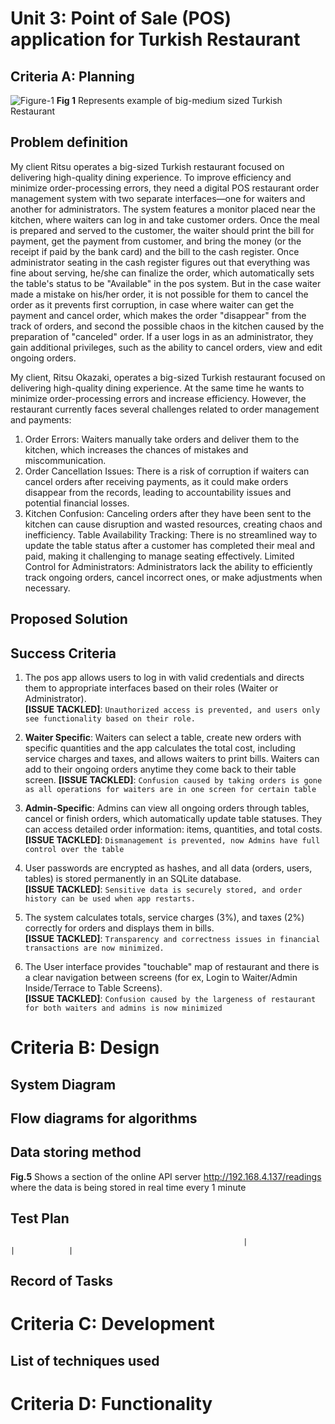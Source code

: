 # Unit 3: Point of Sale (POS) application for Turkish Restaurant

## Criteria A: Planning

![Figure-1](https://github.com/user-attachments/assets/5dd5a3b2-ae3c-43ac-9833-f5a5fc9c4cb8)
**Fig 1** Represents example of big-medium sized Turkish Restaurant

## Problem definition
My client Ritsu operates a big-sized Turkish restaurant focused on delivering high-quality dining experience. To improve efficiency and minimize order-processing errors, they need a digital POS restaurant order management system with two separate interfaces—one for waiters and another for administrators. The system features a monitor placed near the kitchen, where waiters can log in and take customer orders. Once the meal is prepared and served to the customer, the waiter should print the bill for payment, get the payment from customer, and bring the money (or the receipt if paid by the bank card) and the bill to the cash register. Once administrator seating in the cash register figures out that everything was fine about serving, he/she can finalize the order, which automatically sets the table's status to be "Available" in the pos system. But in the case waiter made a mistake on his/her order, it is not possible for them to cancel the order as it prevents first corruption, in case where waiter can get the payment and cancel order, which makes the order "disappear" from the track of orders, and second the possible chaos in the kitchen caused by the preparation of "canceled" order. If a user logs in as an administrator, they gain additional privileges, such as the ability to cancel orders, view and edit ongoing orders. 


My client, Ritsu Okazaki, operates a big-sized Turkish restaurant focused on delivering high-quality dining experience. At the same time he wants to minimize order-processing errors and increase efficiency. However, the restaurant currently faces several challenges related to order management and payments:

1. Order Errors: Waiters manually take orders and deliver them to the kitchen, which increases the chances of mistakes and miscommunication.
2. Order Cancellation Issues: There is a risk of corruption if waiters can cancel orders after receiving payments, as it could make orders disappear from the records, leading to accountability issues and potential financial losses.
3. Kitchen Confusion: Canceling orders after they have been sent to the kitchen can cause disruption and wasted resources, creating chaos and inefficiency.
Table Availability Tracking: There is no streamlined way to update the table status after a customer has completed their meal and paid, making it challenging to manage seating effectively.
Limited Control for Administrators: Administrators lack the ability to efficiently track ongoing orders, cancel incorrect ones, or make adjustments when necessary.

## Proposed Solution


## Success Criteria

[^1]: Industries, Adafruit. “DHT11 Basic Temperature-Humidity Sensor + Extras.” Adafruit Industries Blog RSS, https://www.adafruit.com/product/386. 


1. The pos app allows users to log in with valid credentials and directs them to appropriate interfaces based on their roles (Waiter or Administrator).  
   **[ISSUE TACKLED]**: `Unauthorized access is prevented, and users only see functionality based on their role.`

2. **Waiter Specific**: Waiters can select a table, create new orders with specific quantities and the app calculates the total cost, including service charges and taxes, and allows waiters to print bills. Waiters can add to their ongoing orders anytime they come back to their table screen.
**[ISSUE TACKLED]**: `Confusion caused by taking orders is gone as all operations for waiters are in one screen for certain table`

3. **Admin-Specific**: Admins can view all ongoing orders through tables, cancel or finish orders, which automatically update table statuses. They can access detailed order information: items, quantities, and total costs.
**[ISSUE TACKLED]**:  `Dismanagement is prevented, now Admins have full control over the table`

4. User passwords are encrypted as hashes, and all data (orders, users, tables) is stored permanently in an SQLite database.  
   **[ISSUE TACKLED]**: `Sensitive data is securely stored, and order history can be used when app restarts.`

5. The system calculates totals, service charges (3%), and taxes (2%) correctly for orders and displays them in bills.  
   **[ISSUE TACKLED]**: `Transparency and correctness issues in financial transactions are now minimized.`

6. The User interface provides "touchable" map of restaurant and there is a clear navigation between screens (for ex, Login to Waiter/Admin Inside/Terrace to Table Screens).  
   **[ISSUE TACKLED]**: `Confusion caused by the largeness of restaurant for both waiters and admins is now minimized`



# Criteria B: Design

## System Diagram

## Flow diagrams for algorithms



## Data storing method





**Fig.5** Shows a section of the online API server http://192.168.4.137/readings where the data is being stored in real time every 1 minute

## Test Plan
                                                        |                 |            |

## Record of Tasks


# Criteria C: Development

## List of techniques used




# Criteria D: Functionality



